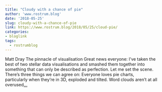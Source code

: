 ```yaml
---
title: "Cloudy with a chance of pie"
author: 'www.rostrum.blog'
date: '2018-05-25'
slug: cloudy-with-a-chance-of-pie
link: https://www.rostrum.blog/2018/05/25/cloud-pie/
categories:
- bloglink
tags:
  - rostrumblog
---
```


Matt Dray The pinnacle of visualisation Great news everyone: I’ve taken the best of two stellar data visualisations and smashed them together into something that can only be described as perfection. Let me set the scene. There’s three things we can agree on: Everyone loves pie charts, particularly when they’re in 3D, exploded and tilted. Word clouds aren’t at all overused[... <i class="fas fa-external-link-alt"></i>](https://www.rostrum.blog/2018/05/25/cloud-pie/)

